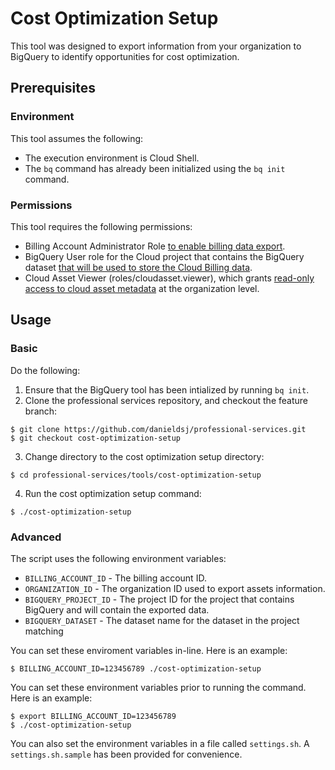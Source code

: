 # Cost Optimization Setup
This tool was designed to export information from your organization to BigQuery to identify opportunities for cost optimization.

## Prerequisites
### Environment
This tool assumes the following:
- The execution environment is Cloud Shell.
- The `bq` command has already been initialized using the `bq init` command.

### Permissions
This tool requires the following permissions:
- Billing Account Administrator Role [to enable billing data export](https://cloud.google.com/billing/docs/how-to/export-data-bigquery#required_permissions).
- BigQuery User role for the Cloud project that contains the BigQuery dataset [that will be used to store the Cloud Billing data](https://cloud.google.com/billing/docs/how-to/export-data-bigquery#required_permissions).
- Cloud Asset Viewer (roles/cloudasset.viewer), which grants [read-only access to cloud asset metadata](https://cloud.google.com/asset-inventory/docs/access-control#roles) at the organization level.

## Usage
### Basic
Do the following:
1. Ensure that the BigQuery tool has been intialized by running `bq init`.
2. Clone the professional services repository, and checkout the feature branch: 
```
$ git clone https://github.com/danieldsj/professional-services.git
$ git checkout cost-optimization-setup
```
3. Change directory to the cost optimization setup directory:
```
$ cd professional-services/tools/cost-optimization-setup
```
4. Run the cost optimization setup command:
```
$ ./cost-optimization-setup
```
### Advanced
The script uses the following environment variables:
- `BILLING_ACCOUNT_ID` - The billing account ID.
- `ORGANIZATION_ID` - The organization ID used to export assets information.
- `BIGQUERY_PROJECT_ID` - The project ID for the project that contains BigQuery and will contain the exported data.
- `BIGQUERY_DATASET` - The dataset name for the dataset in the project matching

You can set these enviroment variables in-line.  Here is an example:
```
$ BILLING_ACCOUNT_ID=123456789 ./cost-optimization-setup
```

You can set these environment variables prior to running the command.  Here is an example:
```
$ export BILLING_ACCOUNT_ID=123456789
$ ./cost-optimization-setup
```

You can also set the environment variables in a file called `settings.sh`.  A `settings.sh.sample` has been provided for convenience. 
